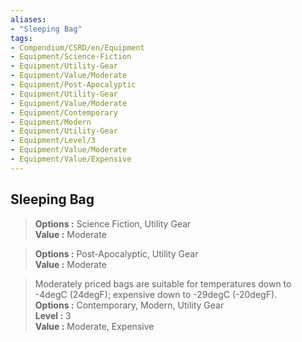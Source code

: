 ```yaml
---
aliases:
- "Sleeping Bag"
tags:
- Compendium/CSRD/en/Equipment
- Equipment/Science-Fiction
- Equipment/Utility-Gear
- Equipment/Value/Moderate
- Equipment/Post-Apocalyptic
- Equipment/Utility-Gear
- Equipment/Value/Moderate
- Equipment/Contemporary
- Equipment/Modern
- Equipment/Utility-Gear
- Equipment/Level/3
- Equipment/Value/Moderate
- Equipment/Value/Expensive
---
```


  
## Sleeping Bag  
  
>  
> **Options :** Science Fiction, Utility Gear  
> **Value :** Moderate  
  
>  
> **Options :** Post-Apocalyptic, Utility Gear  
> **Value :** Moderate  
  
>Moderately priced bags are suitable for temperatures down to -4degC (24degF); expensive down to -29degC (-20degF).  
> **Options :** Contemporary, Modern, Utility Gear  
> **Level :** 3  
> **Value :** Moderate, Expensive